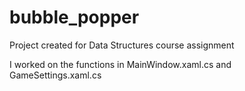 # bubble_popper

Project created for Data Structures course assignment

I worked on the functions in MainWindow.xaml.cs and GameSettings.xaml.cs
